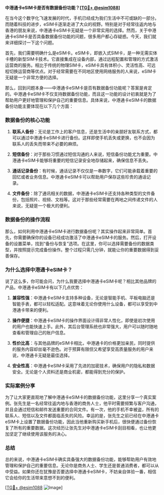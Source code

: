 **中港通卡eSIM卡是否有数据备份功能？[[TG💪+ @esim1088](https://t.me/s/esim1088)]**

在当今这个数字化飞速发展的时代，手机已经成为我们生活中不可或缺的一部分。而随着科技的进步，eSIM卡逐渐走进了大众的视野。特别是对于经常往返内地与香港的朋友来说，中港通卡eSIM卡无疑是一个非常实用的选择。然而，关于中港通卡eSIM卡是否具备数据备份功能的问题，很多用户都心存疑惑。今天，我们就来详细探讨一下这个问题。

首先，我们需要明确什么是eSIM卡。eSIM卡，即嵌入式SIM卡，是一种无需实体卡槽的新型SIM卡技术。它直接集成在设备内部，通过远程配置和管理的方式激活运营商的服务。相比于传统的物理SIM卡，eSIM卡具有体积小、灵活性高、可远程切换运营商等优点。对于经常需要在不同地区使用网络服务的人来说，eSIM卡无疑是一个非常方便的选择。

那么，回到问题本身——中港通卡eSIM卡是否有数据备份功能呢？答案是肯定的。中港通卡eSIM卡不仅支持数据备份功能，而且这一功能的设计初衷就是为了帮助用户更好地管理和保护自己的重要信息。具体来说，中港通卡eSIM卡的数据备份功能主要体现在以下几个方面：

### **数据备份的核心功能**
1. **联系人备份**：无论是工作上的客户信息，还是生活中的亲朋好友联系方式，都可以通过中港通卡eSIM卡进行备份。这样即使手机丢失或更换，也不会因为联系人的丢失而带来不必要的麻烦。
   
2. **短信备份**：对于那些习惯通过短信沟通的人来说，短信备份功能尤为重要。中港通卡eSIM卡能够将重要的短信记录安全地存储起来，确保信息不丢失。

3. **通话记录备份**：有时候，通话记录不仅仅是一串数字，它们可能承载着重要的回忆或者业务信息。中港通卡eSIM卡可以帮助用户保存这些珍贵的通话记录。

4. **文件备份**：除了通讯相关的数据，中港通卡eSIM卡还支持各种类型的文件备份，包括照片、视频、文档等。这对于那些经常需要在两地之间传递文件的人来说，无疑是一个极大的便利。

### **数据备份的操作流程**
那么，如何利用中港通卡eSIM卡进行数据备份呢？其实操作起来非常简单。首先，你需要确保你的设备已经成功激活了中港通卡eSIM卡的服务。然后，打开设备的设置菜单，找到“备份与恢复”选项。在这里，你可以选择需要备份的数据类型，并按照提示完成备份操作。整个过程只需几分钟，就能让你的重要数据得到妥善保存。

### **为什么选择中港通卡eSIM卡？**
说了这么多，你可能会问，为什么我要选择中港通卡eSIM卡呢？相比其他品牌的产品，中港通卡eSIM卡有以下几点优势：

1. **兼容性强**：中港通卡eSIM卡支持多种设备，无论是智能手机、平板电脑还是智能手表，都可以轻松适配。这意味着无论你使用什么设备，都可以享受到中港通卡带来的便利。

2. **操作便捷**：中港通卡eSIM卡的操作界面设计得非常人性化，即使是初次使用的用户也能快速上手。此外，其后台管理系统也非常强大，用户可以随时随地查看和管理自己的账户信息。

3. **性价比高**：与其他品牌的eSIM卡相比，中港通卡的价格更加亲民，同时提供的服务内容却丝毫不逊色。对于预算有限但又希望享受高质量服务的用户来说，中港通卡无疑是最佳选择。

4. **安全性高**：中港通卡eSIM卡采用了先进的加密技术，确保用户的隐私和数据安全。无论是个人资料还是商业机密，都能得到充分的保护。

### **实际案例分享**
为了让大家更直观地了解中港通卡eSIM卡的数据备份功能，这里分享一个真实案例。张先生是一名经常往返内地与香港的商务人士，他平时需要频繁与客户沟通，并且会通过短信和邮件发送重要的合同文件。有一次，他的手机不幸被盗，所有的联系人、短信以及文件都面临丢失的风险。幸运的是，张先生之前已经在中港通卡eSIM卡上设置了数据备份功能，因此当他重新购买新手机后，很快便通过备份恢复了所有的重要数据。这次经历让张先生对中港通卡eSIM卡刮目相看，也让他更加坚定了继续使用该服务的决心。

### **总结**
总的来说，中港通卡eSIM卡确实具备强大的数据备份功能，能够帮助用户有效地管理和保护自己的重要信息。无论你是商务人士、学生还是普通消费者，都可以从中受益。如果你还在犹豫是否要选择中港通卡eSIM卡，不妨亲自体验一番，相信它会给你的生活带来意想不到的便利。

[[TG💪+ @esim1088](https://t.me/s/esim1088) ![Image](https://i.postimg.cc/4NQfJmqS/Snipaste-2025-05-13-00-14-12.png)]